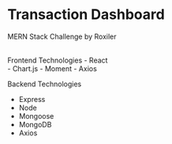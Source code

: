 # Transaction Dashboard
MERN Stack Challenge by Roxiler

<br/>
Frontend Technologies
- React
 <br/>
- Chart.js
- Moment
- Axios

Backend Technologies
- Express
- Node
- Mongoose
- MongoDB
- Axios
